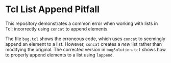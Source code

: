 # Tcl List Append Pitfall

This repository demonstrates a common error when working with lists in Tcl: incorrectly using `concat` to append elements.

The file `bug.tcl` shows the erroneous code, which uses `concat` to seemingly append an element to a list.  However, `concat` creates a *new* list rather than modifying the original.  The corrected version in `bugSolution.tcl` shows how to properly append elements to a list using `lappend`.